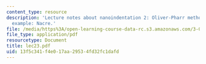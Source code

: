 ```yaml
---
content_type: resource
description: 'Lecture notes about nanoindentation 2: Oliver-Pharr method and one literature
  example: Nacre.'
file: /media/https%3A/open-learning-course-data-rc.s3.amazonaws.com/3-052-nanomechanics-of-materials-and-biomaterials-spring-2007/13f5c341f4e017aa29534fd32fc1dafd_lec23.pdf
file_type: application/pdf
resourcetype: Document
title: lec23.pdf
uid: 13f5c341-f4e0-17aa-2953-4fd32fc1dafd
---
```

